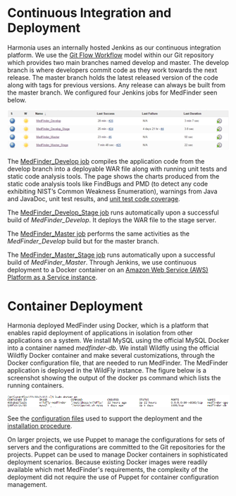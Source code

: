 # Continuous Integration and Deployment

Harmonia uses an internally hosted Jenkins as our continuous integration platform. We use the [Git Flow Workflow](https://www.atlassian.com/git/tutorials/comparing-workflows/gitflow-workflow) model within our Git repository which provides two main branches named develop and master. The develop branch is where developers commit code as they work towards the next release. The master branch holds the latest released version of the code along with tags for previous versions. Any release can always be built from the master branch. We configured four Jenkins jobs for MedFinder seen below.
 
![Jenkins Jobs for MedFinder](MedFinder_Builds.png "Jenkins Jobs for MedFinder") 
 
The [MedFinder\_Develop job](MedFinder_Develop%20%5bJenkins%5d.pdf) compiles the application code from the develop branch into a deployable WAR file along with running unit tests and static code analysis tools. The page shows the charts produced from the static code analysis tools like FindBugs and PMD (to detect any code exhibiting NIST’s Common Weakness Enumeration), warnings from Java and JavaDoc, unit test results, and [unit test code coverage](../Unit_Tests/MedFinder%20Unit%20Test%20Coverage.pdf).

The [MedFinder\_Develop\_Stage job](MedFinder_Develop_Stage%20[Jenkins].pdf) runs automatically upon a successful build of *MedFinder_Develop*. It deploys the WAR file to the stage server.

The [MedFinder\_Master job](MedFinder_Master%20[Jenkins].pdf) performs the same activities as the *MedFinder_Develop* build but for the master branch.

The [MedFinder\_Master\_Stage job](MedFinder_Master_Stage%20[Jenkins].pdf) runs automatically upon a successful build of *MedFinder_Master*. Through Jenkins, we use continuous deployment to a Docker container on an [Amazon Web Service (AWS) Platform as a Service instance](MedFinder%20AWS%20Instance.pdf).

# Container Deployment

Harmonia deployed MedFinder using Docker, which is a platform that enables rapid deployment of applications in isolation from other applications on a system. We install MySQL using the official MySQL Docker into a container named *medfinder-db*. We install Wildfly using the official Wildfly Docker container and make several customizations, through the Docker configuration file, that are needed to run MedFinder. The MedFinder application is deployed in the WildFly instance. The figure below is a screenshot showing the output of the docker ps command which lists the running containers.

 ![Docker Container Listing](MedFinder_Docker.png "Docker Container Lister")
 
See the [configuration files](../../docker) used to support the deployment and the [installation procedure](MedFinder%20Installation%20Procedure.md).
 
On larger projects, we use Puppet to manage the configurations for sets of servers and the configurations are committed to the Git repositories for the projects.  Puppet can be used to manage Docker containers in sophisticated deployment scenarios. Because existing Docker images were readily available which met MedFinder's requirements, the complexity of the deployment did not require the use of Puppet for container configuration management.